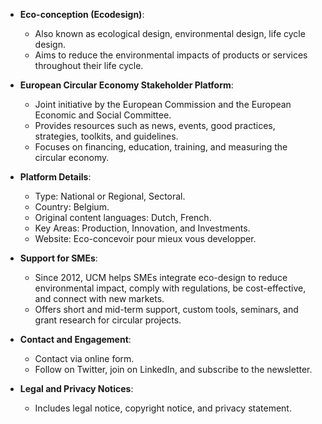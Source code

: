 - **Eco-conception (Ecodesign)**:
  - Also known as ecological design, environmental design, life cycle design.
  - Aims to reduce the environmental impacts of products or services throughout their life cycle.

- **European Circular Economy Stakeholder Platform**:
  - Joint initiative by the European Commission and the European Economic and Social Committee.
  - Provides resources such as news, events, good practices, strategies, toolkits, and guidelines.
  - Focuses on financing, education, training, and measuring the circular economy.

- **Platform Details**:
  - Type: National or Regional, Sectoral.
  - Country: Belgium.
  - Original content languages: Dutch, French.
  - Key Areas: Production, Innovation, and Investments.
  - Website: Eco-concevoir pour mieux vous developper.

- **Support for SMEs**:
  - Since 2012, UCM helps SMEs integrate eco-design to reduce environmental impact, comply with regulations, be cost-effective, and connect with new markets.
  - Offers short and mid-term support, custom tools, seminars, and grant research for circular projects.

- **Contact and Engagement**:
  - Contact via online form.
  - Follow on Twitter, join on LinkedIn, and subscribe to the newsletter.

- **Legal and Privacy Notices**:
  - Includes legal notice, copyright notice, and privacy statement.